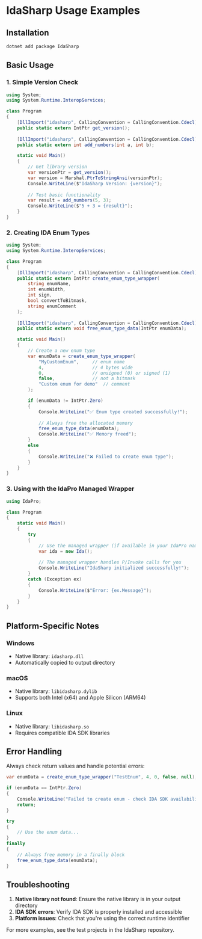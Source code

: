 # IdaSharp Usage Examples

## Installation

```bash
dotnet add package IdaSharp
```

## Basic Usage

### 1. Simple Version Check

```csharp
using System;
using System.Runtime.InteropServices;

class Program
{
    [DllImport("idasharp", CallingConvention = CallingConvention.Cdecl)]
    public static extern IntPtr get_version();
    
    [DllImport("idasharp", CallingConvention = CallingConvention.Cdecl)]
    public static extern int add_numbers(int a, int b);

    static void Main()
    {
        // Get library version
        var versionPtr = get_version();
        var version = Marshal.PtrToStringAnsi(versionPtr);
        Console.WriteLine($"IdaSharp Version: {version}");
        
        // Test basic functionality
        var result = add_numbers(5, 3);
        Console.WriteLine($"5 + 3 = {result}");
    }
}
```

### 2. Creating IDA Enum Types

```csharp
using System;
using System.Runtime.InteropServices;

class Program
{
    [DllImport("idasharp", CallingConvention = CallingConvention.Cdecl)]
    public static extern IntPtr create_enum_type_wrapper(
        string enumName,
        int enumWidth,
        int sign,
        bool convertToBitmask,
        string enumComment
    );
    
    [DllImport("idasharp", CallingConvention = CallingConvention.Cdecl)]
    public static extern void free_enum_type_data(IntPtr enumData);

    static void Main()
    {
        // Create a new enum type
        var enumData = create_enum_type_wrapper(
            "MyCustomEnum",     // enum name
            4,                  // 4 bytes wide
            0,                  // unsigned (0) or signed (1)
            false,              // not a bitmask
            "Custom enum for demo"  // comment
        );

        if (enumData != IntPtr.Zero)
        {
            Console.WriteLine("✅ Enum type created successfully!");
            
            // Always free the allocated memory
            free_enum_type_data(enumData);
            Console.WriteLine("✅ Memory freed");
        }
        else
        {
            Console.WriteLine("❌ Failed to create enum type");
        }
    }
}
```

### 3. Using with the IdaPro Managed Wrapper

```csharp
using IdaPro;

class Program
{
    static void Main()
    {
        try
        {
            // Use the managed wrapper (if available in your IdaPro namespace)
            var ida = new Ida();
            
            // The managed wrapper handles P/Invoke calls for you
            Console.WriteLine("IdaSharp initialized successfully!");
        }
        catch (Exception ex)
        {
            Console.WriteLine($"Error: {ex.Message}");
        }
    }
}
```

## Platform-Specific Notes

### Windows
- Native library: `idasharp.dll`
- Automatically copied to output directory

### macOS
- Native library: `libidasharp.dylib`
- Supports both Intel (x64) and Apple Silicon (ARM64)

### Linux
- Native library: `libidasharp.so`
- Requires compatible IDA SDK libraries

## Error Handling

Always check return values and handle potential errors:

```csharp
var enumData = create_enum_type_wrapper("TestEnum", 4, 0, false, null);

if (enumData == IntPtr.Zero)
{
    Console.WriteLine("Failed to create enum - check IDA SDK availability");
    return;
}

try
{
    // Use the enum data...
}
finally
{
    // Always free memory in a finally block
    free_enum_type_data(enumData);
}
```

## Troubleshooting

1. **Native library not found**: Ensure the native library is in your output directory
2. **IDA SDK errors**: Verify IDA SDK is properly installed and accessible
3. **Platform issues**: Check that you're using the correct runtime identifier

For more examples, see the test projects in the IdaSharp repository.
